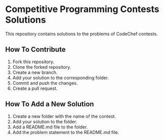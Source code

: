 # Competitive Programming Contests Solutions
This repository contains solutions to the problems of CodeChef contests.

## How To Contribute
1. Fork this repository.
2. Clone the forked repository.
3. Create a new branch.
4. Add your solution to the corresponding folder.
5. Commit and push the changes.
6. Create a pull request.

## How To Add a New Solution
1. Create a new folder with the name of the contest.
2. Add your solution to the folder.
3. Add a README.md file to the folder.
4. Add the problem statement to the README.md file.
